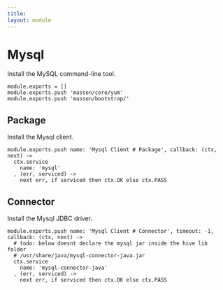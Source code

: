 ```yaml
---
title: 
layout: module
---
```


# Mysql

Install the MySQL command-line tool.

    module.exports = []
    module.exports.push 'masson/core/yum'
    module.exports.push 'masson/bootstrap/'

## Package

Install the Mysql client.

    module.exports.push name: 'Mysql Client # Package', callback: (ctx, next) ->
      ctx.service
        name: 'mysql'
      , (err, serviced) ->
        next err, if serviced then ctx.OK else ctx.PASS

## Connector

Install the Mysql JDBC driver.

    module.exports.push name: 'Mysql Client # Connector', timeout: -1, callback: (ctx, next) ->
      # todo: below doesnt declare the mysql jar inside the hive lib folder
      # /usr/share/java/mysql-connector-java.jar
      ctx.service
        name: 'mysql-connector-java'
      , (err, serviced) ->
        next err, if serviced then ctx.OK else ctx.PASS



